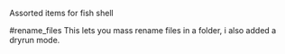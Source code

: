 Assorted items for fish shell

#rename_files
This lets you mass rename files in a folder, i also added a dryrun mode.
